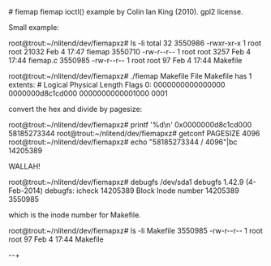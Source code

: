 \# fiemap
fiemap ioctl() example by Colin Ian King (2010). gpl2 license.

Small example:

root@trout:~/nlitend/dev/fiemapxz# ls -li
total 32
3550986 -rwxr-xr-x 1 root root 21032 Feb  4 17:47 fiemap
3550710 -rw-r--r-- 1 root root  3257 Feb  4 17:44 fiemap.c
3550985 -rw-r--r-- 1 root root    97 Feb  4 17:44 Makefile

root@trout:~/nlitend/dev/fiemapxz# ./fiemap Makefile
File Makefile has 1 extents:
\#    Logical          Physical         Length           Flags
0:    0000000000000000 0000000d8c1cd000 0000000000001000 0001

convert the hex and divide by pagesize:

root@trout:~/nlitend/dev/fiemapxz# printf '%d\n' 0x0000000d8c1cd000
58185273344
root@trout:~/nlitend/dev/fiemapxz# getconf PAGESIZE
4096
root@trout:~/nlitend/dev/fiemapxz# echo "58185273344 / 4096"|bc
14205389

WALLAH!

root@trout:~/nlitend/dev/fiemapxz# debugfs /dev/sda1
debugfs 1.42.9 (4-Feb-2014)
debugfs:  icheck 14205389
Block    Inode number
14205389    3550985

which is the inode number for Makefile.

root@trout:~/nlitend/dev/fiemapxz# ls -li Makefile
3550985 -rw-r--r-- 1 root root 97 Feb  4 17:44 Makefile

--+
